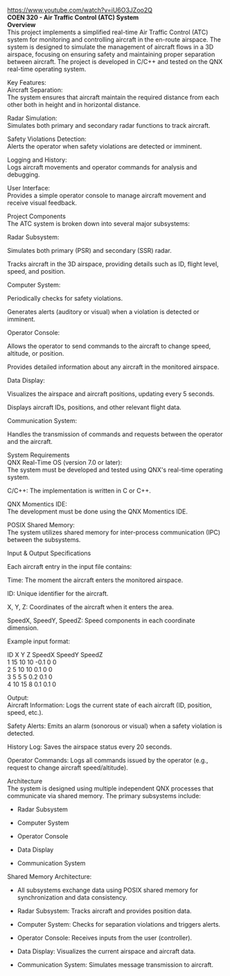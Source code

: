 https://www.youtube.com/watch?v=iU6O3JZoo2Q <br/>
**COEN 320 - Air Traffic Control (ATC) System** <br/> 
**Overview** <br/>
This project implements a simplified real-time Air Traffic Control (ATC) system for monitoring and controlling aircraft in the en-route airspace. The system is designed to simulate the management of aircraft flows in a 3D airspace, focusing on ensuring safety and maintaining proper separation between aircraft. The project is developed in C/C++ and tested on the QNX real-time operating system.

Key Features: <br/>
Aircraft Separation: <br/>The system ensures that aircraft maintain the required distance from each other both in height and in horizontal distance.<br/>

Radar Simulation:<br/> Simulates both primary and secondary radar functions to track aircraft.<br/>

Safety Violations Detection:<br/> Alerts the operator when safety violations are detected or imminent.<br/>

Logging and History: <br/>Logs aircraft movements and operator commands for analysis and debugging.<br/>

User Interface:<br/> Provides a simple operator console to manage aircraft movement and receive visual feedback.<br/>

Project Components<br/>
The ATC system is broken down into several major subsystems:<br/>

Radar Subsystem:<br/>

Simulates both primary (PSR) and secondary (SSR) radar.<br/>

Tracks aircraft in the 3D airspace, providing details such as ID, flight level, speed, and position.<br/>

Computer System:<br/>

Periodically checks for safety violations.<br/>

Generates alerts (auditory or visual) when a violation is detected or imminent.<br/>

Operator Console:<br/>

Allows the operator to send commands to the aircraft to change speed, altitude, or position.<br/>

Provides detailed information about any aircraft in the monitored airspace.<br/>

Data Display:<br/>

Visualizes the airspace and aircraft positions, updating every 5 seconds.<br/>

Displays aircraft IDs, positions, and other relevant flight data.<br/>

Communication System:<br/>

Handles the transmission of commands and requests between the operator and the aircraft.<br/>

System Requirements<br/>
QNX Real-Time OS (version 7.0 or later): <br/>The system must be developed and tested using QNX's real-time operating system.<br/>

C/C++: The implementation is written in C or C++.<br/>

QNX Momentics IDE:<br/> The development must be done using the QNX Momentics IDE.<br/>

POSIX Shared Memory:<br/> The system utilizes shared memory for inter-process communication (IPC) between the subsystems.<br/>

Input & Output Specifications<br/>

Each aircraft entry in the input file contains:<br/>

Time: The moment the aircraft enters the monitored airspace.<br/>

ID: Unique identifier for the aircraft.<br/>

X, Y, Z: Coordinates of the aircraft when it enters the area.<br/>

SpeedX, SpeedY, SpeedZ: Speed components in each coordinate dimension.<br/>

Example input format:<br/>

ID X Y Z SpeedX SpeedY SpeedZ <br/>
1 15 10 10  -0.1  0   0 <br/>
2 5  10 10  0.1  0   0 <br/>
3 5  5  5    0.2    0.1   0 <br/>
4 10 15 8    0.1    0.1   0 <br/>

Output:<br/>
Aircraft Information: Logs the current state of each aircraft (ID, position, speed, etc.).<br/>

Safety Alerts: Emits an alarm (sonorous or visual) when a safety violation is detected.<br/>

History Log: Saves the airspace status every 20 seconds.<br/>

Operator Commands: Logs all commands issued by the operator (e.g., request to change aircraft speed/altitude).<br/>

Architecture <br/>
The system is designed using multiple independent QNX processes that communicate via shared memory. The primary subsystems include:

- Radar Subsystem

- Computer System

- Operator Console

- Data Display

- Communication System

Shared Memory Architecture:
- All subsystems exchange data using POSIX shared memory for synchronization and data consistency.

- Radar Subsystem: Tracks aircraft and provides position data.

- Computer System: Checks for separation violations and triggers alerts.

- Operator Console: Receives inputs from the user (controller).

- Data Display: Visualizes the current airspace and aircraft data.

- Communication System: Simulates message transmission to aircraft.

